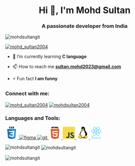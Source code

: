 <h1 align="center">Hi 👋, I'm Mohd Sultan</h1>
<h3 align="center">A passionate developer from India</h3>

<p align="left"> <img src="https://komarev.com/ghpvc/?username=mohdsultangit&label=Profile%20views&color=0e75b6&style=flat" alt="mohdsultangit" /> </p> 

<p align="left"> <a href="https://twitter.com/mohd_sultan2004" target="blank"><img src="https://img.shields.io/twitter/follow/mohd_sultan2004?logo=twitter&style=for-the-badge" alt="mohd_sultan2004" /></a> </p>

- 🌱 I’m currently learning **C language**

- 📫 How to reach me **sultan.mohd2023@gmail.com**

- ⚡ Fun fact **I am funny**

<h3 align="left">Connect with me:</h3>
<p align="left">
<a href="https://twitter.com/mohd_sultan2004" target="blank"><img align="center" src="https://raw.githubusercontent.com/rahuldkjain/github-profile-readme-generator/master/src/images/icons/Social/twitter.svg" alt="mohd_sultan2004" height="30" width="40" /></a>
<a href="https://linkedin.com/in/mohdsultan2004" target="blank"><img align="center" src="https://raw.githubusercontent.com/rahuldkjain/github-profile-readme-generator/master/src/images/icons/Social/linked-in-alt.svg" alt="mohdsultan2004" height="30" width="40" /></a>
</p>

<h3 align="left">Languages and Tools:</h3>
<p align="left"> <a href="https://www.w3schools.com/css/" target="_blank" rel="noreferrer"> <img src="https://raw.githubusercontent.com/devicons/devicon/master/icons/css3/css3-original-wordmark.svg" alt="css3" width="40" height="40"/> </a> <a href="https://www.figma.com/" target="_blank" rel="noreferrer"> <img src="https://www.vectorlogo.zone/logos/figma/figma-icon.svg" alt="figma" width="40" height="40"/> </a> <a href="https://git-scm.com/" target="_blank" rel="noreferrer"> <img src="https://www.vectorlogo.zone/logos/git-scm/git-scm-icon.svg" alt="git" width="40" height="40"/> </a> <a href="https://www.w3.org/html/" target="_blank" rel="noreferrer"> <img src="https://raw.githubusercontent.com/devicons/devicon/master/icons/html5/html5-original-wordmark.svg" alt="html5" width="40" height="40"/> </a> <a href="https://developer.mozilla.org/en-US/docs/Web/JavaScript" target="_blank" rel="noreferrer"> <img src="https://raw.githubusercontent.com/devicons/devicon/master/icons/javascript/javascript-original.svg" alt="javascript" width="40" height="40"/> </a> <a href="https://www.linux.org/" target="_blank" rel="noreferrer"> <img src="https://raw.githubusercontent.com/devicons/devicon/master/icons/linux/linux-original.svg" alt="linux" width="40" height="40"/> </a> <a href="https://reactjs.org/" target="_blank" rel="noreferrer"> <img src="https://raw.githubusercontent.com/devicons/devicon/master/icons/react/react-original-wordmark.svg" alt="react" width="40" height="40"/> </a> </p>

<p><img align="left" src="https://github-readme-stats.vercel.app/api/top-langs?username=mohdsultangit&show_icons=true&locale=en&layout=compact" alt="mohdsultangit" /></p>

<p>&nbsp;<img align="center" src="https://github-readme-stats.vercel.app/api?username=mohdsultangit&show_icons=true&locale=en" alt="mohdsultangit" /></p>

<p><img align="center" src="https://github-readme-streak-stats.herokuapp.com/?user=mohdsultangit&" alt="mohdsultangit" /></p>
